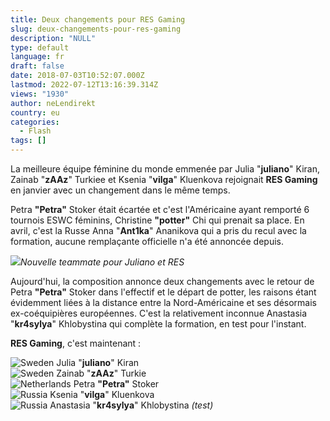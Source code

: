 ```yaml
---
title: Deux changements pour RES Gaming
slug: deux-changements-pour-res-gaming
description: "NULL"
type: default
language: fr
draft: false
date: 2018-07-03T10:52:07.000Z
lastmod: 2022-07-12T13:16:39.314Z
views: "1930"
author: neLendirekt
country: eu
categories:
  - Flash
tags: []
---
```

La meilleure équipe féminine du monde emmenée par Julia "**juliano**" Kiran, Zainab "**zAAz**" Turkiee et Ksenia "**vilga**" Kluenkova rejoignait **RES Gaming** en janvier avec un changement dans le même temps. 

Petra **"Petra"** Stoker était écartée et c'est l'Américaine ayant remporté 6 tournois ESWC féminins, Christine **"potter"** Chi qui prenait sa place. En avril, c'est la Russe Anna "**Ant1ka**" Ananikova qui a pris du recul avec la formation, aucune remplaçante officielle n'a été annoncée depuis.

![](//picture/5a1fec586cdbc/pic.jpg)_Nouvelle teammate pour Juliano et RES_

Aujourd'hui, la composition annonce deux changements avec le retour de Petra **"Petra"** Stoker dans l'effectif et le départ de potter, les raisons étant évidemment liées à la distance entre la Nord-Américaine et ses désormais ex-coéquipières européennes. C'est la relativement inconnue Anastasia "**kr4sylya**" Khlobystina qui complète la formation, en test pour l'instant.

**RES Gaming**, c'est maintenant :

![Sweden](/images/countries/se.svg)⁠ Julia "**juliano**" Kiran  
![Sweden](/images/countries/se.svg)⁠ Zainab "**zAAz**" Turkie  
![Netherlands](/images/countries/nl.svg)⁠ Petra **"Petra"** Stoker  
![Russia](/images/countries/ru.svg)⁠ Ksenia "**vilga**" Kluenkova  
![Russia](/images/countries/ru.svg)⁠ Anastasia "**kr4sylya**" Khlobystina _(test)_
